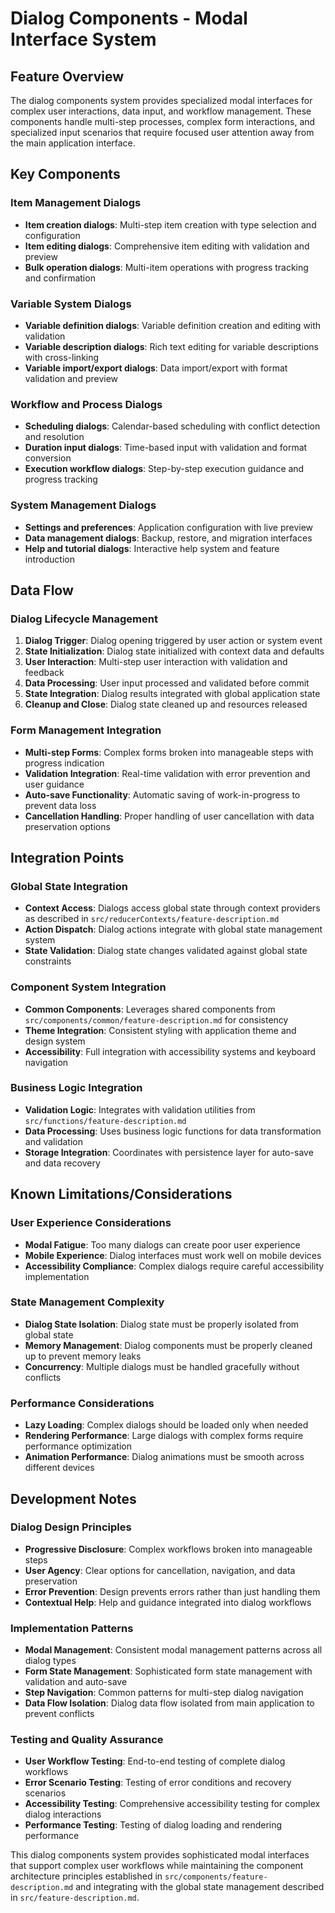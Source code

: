 # Dialog Components - Modal Interface System

## Feature Overview
The dialog components system provides specialized modal interfaces for complex user interactions, data input, and workflow management. These components handle multi-step processes, complex form interactions, and specialized input scenarios that require focused user attention away from the main application interface.

## Key Components

### Item Management Dialogs
- **Item creation dialogs**: Multi-step item creation with type selection and configuration
- **Item editing dialogs**: Comprehensive item editing with validation and preview
- **Bulk operation dialogs**: Multi-item operations with progress tracking and confirmation

### Variable System Dialogs
- **Variable definition dialogs**: Variable definition creation and editing with validation
- **Variable description dialogs**: Rich text editing for variable descriptions with cross-linking
- **Variable import/export dialogs**: Data import/export with format validation and preview

### Workflow and Process Dialogs
- **Scheduling dialogs**: Calendar-based scheduling with conflict detection and resolution
- **Duration input dialogs**: Time-based input with validation and format conversion
- **Execution workflow dialogs**: Step-by-step execution guidance and progress tracking

### System Management Dialogs
- **Settings and preferences**: Application configuration with live preview
- **Data management dialogs**: Backup, restore, and migration interfaces
- **Help and tutorial dialogs**: Interactive help system and feature introduction

## Data Flow

### Dialog Lifecycle Management
1. **Dialog Trigger**: Dialog opening triggered by user action or system event
2. **State Initialization**: Dialog state initialized with context data and defaults
3. **User Interaction**: Multi-step user interaction with validation and feedback
4. **Data Processing**: User input processed and validated before commit
5. **State Integration**: Dialog results integrated with global application state
6. **Cleanup and Close**: Dialog state cleaned up and resources released

### Form Management Integration
- **Multi-step Forms**: Complex forms broken into manageable steps with progress indication
- **Validation Integration**: Real-time validation with error prevention and user guidance
- **Auto-save Functionality**: Automatic saving of work-in-progress to prevent data loss
- **Cancellation Handling**: Proper handling of user cancellation with data preservation options

## Integration Points

### Global State Integration
- **Context Access**: Dialogs access global state through context providers as described in `src/reducerContexts/feature-description.md`
- **Action Dispatch**: Dialog actions integrate with global state management system
- **State Validation**: Dialog state changes validated against global state constraints

### Component System Integration
- **Common Components**: Leverages shared components from `src/components/common/feature-description.md` for consistency
- **Theme Integration**: Consistent styling with application theme and design system
- **Accessibility**: Full integration with accessibility systems and keyboard navigation

### Business Logic Integration
- **Validation Logic**: Integrates with validation utilities from `src/functions/feature-description.md`
- **Data Processing**: Uses business logic functions for data transformation and validation
- **Storage Integration**: Coordinates with persistence layer for auto-save and data recovery

## Known Limitations/Considerations

### User Experience Considerations
- **Modal Fatigue**: Too many dialogs can create poor user experience
- **Mobile Experience**: Dialog interfaces must work well on mobile devices
- **Accessibility Compliance**: Complex dialogs require careful accessibility implementation

### State Management Complexity
- **Dialog State Isolation**: Dialog state must be properly isolated from global state
- **Memory Management**: Dialog components must be properly cleaned up to prevent memory leaks
- **Concurrency**: Multiple dialogs must be handled gracefully without conflicts

### Performance Considerations
- **Lazy Loading**: Complex dialogs should be loaded only when needed
- **Rendering Performance**: Large dialogs with complex forms require performance optimization
- **Animation Performance**: Dialog animations must be smooth across different devices

## Development Notes

### Dialog Design Principles
- **Progressive Disclosure**: Complex workflows broken into manageable steps
- **User Agency**: Clear options for cancellation, navigation, and data preservation
- **Error Prevention**: Design prevents errors rather than just handling them
- **Contextual Help**: Help and guidance integrated into dialog workflows

### Implementation Patterns
- **Modal Management**: Consistent modal management patterns across all dialog types
- **Form State Management**: Sophisticated form state management with validation and auto-save
- **Step Navigation**: Common patterns for multi-step dialog navigation
- **Data Flow Isolation**: Dialog data flow isolated from main application to prevent conflicts

### Testing and Quality Assurance
- **User Workflow Testing**: End-to-end testing of complete dialog workflows
- **Error Scenario Testing**: Testing of error conditions and recovery scenarios
- **Accessibility Testing**: Comprehensive accessibility testing for complex dialog interactions
- **Performance Testing**: Testing of dialog loading and rendering performance

This dialog components system provides sophisticated modal interfaces that support complex user workflows while maintaining the component architecture principles established in `src/components/feature-description.md` and integrating with the global state management described in `src/feature-description.md`.
